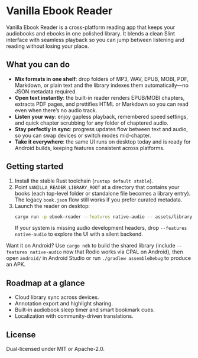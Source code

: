 # Vanilla Ebook Reader

Vanilla Ebook Reader is a cross-platform reading app that keeps your audiobooks and ebooks in one polished library. It blends a clean Slint interface with seamless playback so you can jump between listening and reading without losing your place.

## What you can do
- **Mix formats in one shelf**: drop folders of MP3, WAV, EPUB, MOBI, PDF, Markdown, or plain text and the library indexes them automatically—no JSON metadata required.
- **Open text instantly**: the built-in reader renders EPUB/MOBI chapters, extracts PDF pages, and prettifies HTML or Markdown so you can read even when there’s no audio track.
- **Listen your way**: enjoy gapless playback, remembered speed settings, and quick chapter scrubbing for any folder of chaptered audio.
- **Stay perfectly in sync**: progress updates flow between text and audio, so you can swap devices or switch modes mid-chapter.
- **Take it everywhere**: the same UI runs on desktop today and is ready for Android builds, keeping features consistent across platforms.

## Getting started
1. Install the stable Rust toolchain (`rustup default stable`).
2. Point `VANILLA_READER_LIBRARY_ROOT` at a directory that contains your books (each top-level folder or standalone file becomes a library entry). The legacy `book.json` flow still works if you prefer curated metadata.
3. Launch the reader on desktop:
   ```bash
   cargo run -p ebook-reader --features native-audio -- assets/library/sample
   ```
   If your system is missing audio development headers, drop `--features native-audio` to explore the UI with a silent backend.

Want it on Android? Use `cargo ndk` to build the shared library (include `--features native-audio` now that Rodio works via CPAL on Android), then open `android/` in Android Studio or run `./gradlew assembleDebug` to produce an APK.

## Roadmap at a glance
- Cloud library sync across devices.
- Annotation export and highlight sharing.
- Built-in audiobook sleep timer and smart bookmark cues.
- Localization with community-driven translations.

## License
Dual-licensed under MIT or Apache-2.0.
